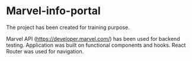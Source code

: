 # Marvel-info-portal

The project has been created for training purpose.

Marvel API (https://developer.marvel.com/) has been used for backend testing.
Application was built on functional components and hooks.
React Router was used for navigation.
